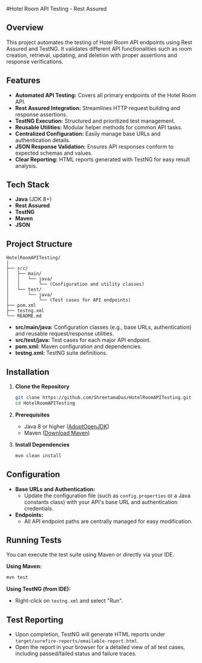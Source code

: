 #Hotel Room API Testing - Rest Assured
## Overview
This project automates the testing of Hotel Room API endpoints using Rest Assured and TestNG.
It validates different API functionalities such as room creation, retrieval, updating, and deletion with proper assertions and response verifications.

## Features
- **Automated API Testing:** Covers all primary endpoints of the Hotel Room API.
- **Rest Assured Integration:** Streamlines HTTP request building and response assertions.
- **TestNG Execution:** Structured and prioritized test management.
- **Reusable Utilities:** Modular helper methods for common API tasks.
- **Centralized Configuration:** Easily manage base URLs and authentication details.
- **JSON Response Validation:** Ensures API responses conform to expected schemas and values.
- **Clear Reporting:** HTML reports generated with TestNG for easy result analysis.

## Tech Stack

- **Java** (JDK 8+)
- **Rest Assured**
- **TestNG**
- **Maven**
- **JSON**

## Project Structure

```
HotelRoomAPITesting/
│
├── src/
│   ├── main/
│   │   └── java/
│   │       └── (Configuration and utility classes)
│   └── test/
│       └── java/
│           └── (Test cases for API endpoints)
├── pom.xml
├── testng.xml
└── README.md
```

- **src/main/java:** Configuration classes (e.g., base URLs, authentication) and reusable request/response utilities.
- **src/test/java:** Test cases for each major API endpoint.
- **pom.xml:** Maven configuration and dependencies.
- **testng.xml:** TestNG suite definitions.

## Installation

1. **Clone the Repository**
   ```bash
   git clone https://github.com/ShreetamaDas/HotelRoomAPITesting.git
   cd HotelRoomAPITesting
   ```

2. **Prerequisites**
   - Java 8 or higher ([AdoptOpenJDK](https://adoptopenjdk.net/))
   - Maven ([Download Maven](https://maven.apache.org/download.cgi))

3. **Install Dependencies**
   ```bash
   mvn clean install
   ```

## Configuration

- **Base URLs and Authentication:**
  - Update the configuration file (such as `config.properties` or a Java constants class) with your API's base URL and authentication credentials.
- **Endpoints:**
  - All API endpoint paths are centrally managed for easy modification.

## Running Tests

You can execute the test suite using Maven or directly via your IDE.

**Using Maven:**
```bash
mvn test
```

**Using TestNG (from IDE):**
- Right-click on `testng.xml` and select "Run".

## Test Reporting

- Upon completion, TestNG will generate HTML reports under `target/surefire-reports/emailable-report.html`.
- Open the report in your browser for a detailed view of all test cases, including passed/failed status and failure traces.
